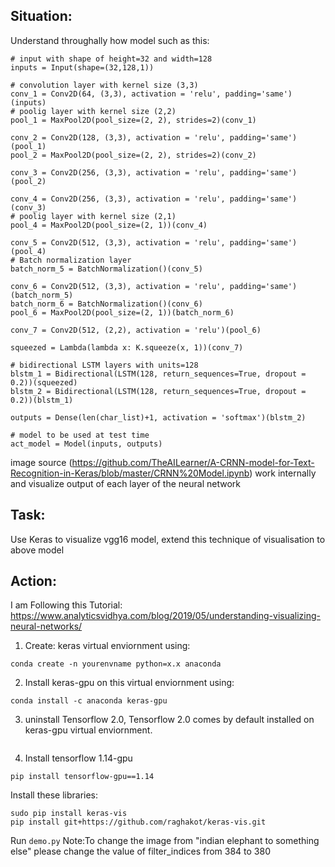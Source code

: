 ## Situation: 
Understand throughally how model such as this:

```
# input with shape of height=32 and width=128 
inputs = Input(shape=(32,128,1))
 
# convolution layer with kernel size (3,3)
conv_1 = Conv2D(64, (3,3), activation = 'relu', padding='same')(inputs)
# poolig layer with kernel size (2,2)
pool_1 = MaxPool2D(pool_size=(2, 2), strides=2)(conv_1)
 
conv_2 = Conv2D(128, (3,3), activation = 'relu', padding='same')(pool_1)
pool_2 = MaxPool2D(pool_size=(2, 2), strides=2)(conv_2)
 
conv_3 = Conv2D(256, (3,3), activation = 'relu', padding='same')(pool_2)
 
conv_4 = Conv2D(256, (3,3), activation = 'relu', padding='same')(conv_3)
# poolig layer with kernel size (2,1)
pool_4 = MaxPool2D(pool_size=(2, 1))(conv_4)
 
conv_5 = Conv2D(512, (3,3), activation = 'relu', padding='same')(pool_4)
# Batch normalization layer
batch_norm_5 = BatchNormalization()(conv_5)
 
conv_6 = Conv2D(512, (3,3), activation = 'relu', padding='same')(batch_norm_5)
batch_norm_6 = BatchNormalization()(conv_6)
pool_6 = MaxPool2D(pool_size=(2, 1))(batch_norm_6)
 
conv_7 = Conv2D(512, (2,2), activation = 'relu')(pool_6)
 
squeezed = Lambda(lambda x: K.squeeze(x, 1))(conv_7)
 
# bidirectional LSTM layers with units=128
blstm_1 = Bidirectional(LSTM(128, return_sequences=True, dropout = 0.2))(squeezed)
blstm_2 = Bidirectional(LSTM(128, return_sequences=True, dropout = 0.2))(blstm_1)
 
outputs = Dense(len(char_list)+1, activation = 'softmax')(blstm_2)

# model to be used at test time
act_model = Model(inputs, outputs)
```
image source (https://github.com/TheAILearner/A-CRNN-model-for-Text-Recognition-in-Keras/blob/master/CRNN%20Model.ipynb)
work internally and visualize output of each layer of the neural network

## Task: 
Use Keras to visualize vgg16 model, extend this technique of visualisation to above model

## Action:

I am Following this Tutorial:
https://www.analyticsvidhya.com/blog/2019/05/understanding-visualizing-neural-networks/

1) Create: keras virtual enviornment using: 
```
conda create -n yourenvname python=x.x anaconda
```

2) Install keras-gpu on this virtual enviornment using: 
```
conda install -c anaconda keras-gpu 
```
3) uninstall Tensorflow 2.0, Tensorflow 2.0 comes by default installed on keras-gpu virtual enviornment.
```pip uninstall tensorflow
```
4) Install tensorflow 1.14-gpu
```
pip install tensorflow-gpu==1.14
```

Install these libraries:
```
sudo pip install keras-vis
pip install git+https://github.com/raghakot/keras-vis.git
```
Run ```demo.py```
Note:To change the image from "indian elephant to something else" please change the value of filter_indices from 384 to 380
